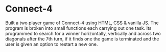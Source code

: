 # Connect-4
Built a two player game of Connect-4 using HTML, CSS & vanilla JS.
The program is broken into small functions each carrying out one task.
Its programmed to search for a winner horizontally, vertically and across two diagonals after the 7th turn, if it finds one the game is terminated and the user is given an option to restart a new one.
